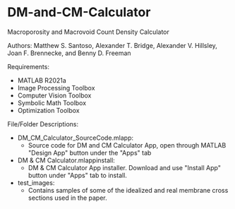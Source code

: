 # DM-and-CM-Calculator
Macroporosity and Macrovoid Count Density Calculator

Authors: Matthew S. Santoso, Alexander T. Bridge, Alexander V. Hillsley, Joan F. Brennecke, and Benny D. Freeman

Requirements: 
- MATLAB R2021a
- Image Processing Toolbox
- Computer Vision Toolbox
- Symbolic Math Toolbox
- Optimization Toolbox

File/Folder Descriptions:
- DM_CM_Calculator_SourceCode.mlapp:
  - Source code for DM and CM Calculator App, open through MATLAB "Design App" button under the "Apps" tab
- DM & CM Calculator.mlappinstall:
  - DM & CM Calculator App installer. Download and use "Install App" button under "Apps" tab to install.
- test_images:
  - Contains samples of some of the idealized and real membrane cross sections used in the paper.
